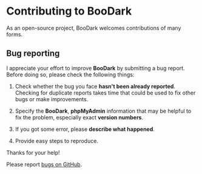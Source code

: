 # Contributing to BooDark

As an open-source project, BooDark welcomes contributions of many forms.

## Bug reporting

I appreciate your effort to improve **BooDark** by submitting a bug report. Before doing so, please check the following things:

1. Check whether the bug you face **hasn't been already reported**. Checking for duplicate reports takes time that could be used to fix other bugs or make improvements.

2. Specify the **BooDark**, **phpMyAdmin** information that may be helpful to fix the problem, especially exact **version numbers**.

3. If you got some error, please **describe what happened**.

4. Provide easy steps to reproduce.

Thanks for your help!

Please report [bugs on GitHub][1].

[1]: https://github.com/adorade/boodark/issues/new

